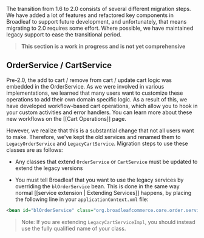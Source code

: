 The transition from 1.6 to 2.0 consists of several different migration steps. We have added a lot of features and refactored key components in Broadleaf to support future development, and unfortunately, that means migrating to 2.0 requires some effort. Where possible, we have maintained legacy support to ease the transitional period.

> **This section is a work in progress and is not yet comprehensive**

## OrderService / CartService

Pre-2.0, the add to cart / remove from cart / update cart logic was embedded in the OrderService. As we were involved in various implementations, we learned that many users want to customize these operations to add their own domain specific logic. As a result of this, we have developed workflow-based cart operations, which allow you to hook in your custom activities and error handlers. You can learn more about these new workflows on the [[Cart Operations]] page.

However, we realize that this is a substantial change that not all users want to make. Therefore, we've kept the old services and renamed them to `LegacyOrderService` and `LegacyCartService`. Migration steps to use these classes are as follows:

- Any classes that extend `OrderService` or `CartService` must be updated to extend the legacy versions

- You must tell Broadleaf that you want to use the legacy services by overriding the `blOrderService` bean. This is done in the same way normal [[service extension | Extending Services]] happens, by placing the following line in your `applicationContext.xml` file:
```xml
<bean id="blOrderService" class="org.broadleafcommerce.core.order.service.legacy.LegacyCartServiceImpl" />
```
> Note: If you are extending `LegacyCartServiceImpl`, you should instead use the fully qualified name of your class.

